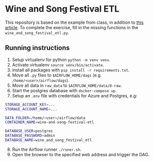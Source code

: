 # Wine and Song Festival ETL

This repository is based on the example from class, in addition to [this
article](https://tegardp.medium.com/the-6-step-etl-process-using-airflow-with-example-and-exercise-db46715a61f0).
To complete the exercise, fill in the missing functions in the
`wine_and_song_festival_etl.py`.

## Running instructions

1. Setup virtualenv for python `python -m venv venv`.
2. Activate virtualenv `source venv/bin/activate`.
3. Install all packages with `pip install -r requirements.txt`.
4. Move all `.py` files to `$AIRFLOW_HOME/dags` (e.g. `/home/<user>/airflow/dags`).
5. Move all data in `raw_data` to `$AIRFLOW_HOME/data/0-raw`.
6. Start the postgres database with `docker-compose up`.
7. Setup an `.env` file with credentials for Azure and Postgres, e.g:

```sh
STORAGE_ACCOUNT_KEY=...
STORAGE_ACCOUNT_NAME=...

DATA_FOLDER=/home/<user>/airflow/data
CONTAINER_NAME=wine-and-song-festival-etl

DATABASE_USER=postgres
DATABASE_PASSWORD=admin
DATABASE_NAME=wine_and_song_festival_etl
```

8. Run the Airflow runner `./runer.sh`.
9. Open the browser to the specified web address and trigger the DAG.
